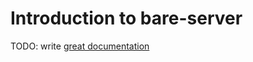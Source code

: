 # Introduction to bare-server

TODO: write [great documentation](http://jacobian.org/writing/what-to-write/)
